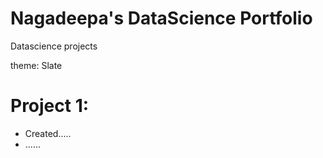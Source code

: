 # Nagadeepa's DataScience Portfolio
Datascience projects

theme: Slate

# Project 1: 
* Created.....
* ......

